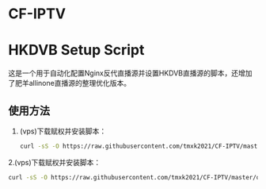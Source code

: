 # CF-IPTV
# HKDVB Setup Script

这是一个用于自动化配置Nginx反代直播源并设置HKDVB直播源的脚本，还增加了肥羊allinone直播源的整理优化版本。

## 使用方法

1. (vps)下载赋权并安装脚本：
   ```bash
   curl -sS -O https://raw.githubusercontent.com/tmxk2021/CF-IPTV/master/setup_hkdvb.sh && chmod +x setup_hkdvb.sh && ./setup_hkdvb.sh
2.(vps)下载赋权并安装脚本：
   ```bash
   curl -sS -O https://raw.githubusercontent.com/tmxk2021/CF-IPTV/master/openwrtlive.sh && chmod +x openwrtlive.sh && ./openwrtlive
